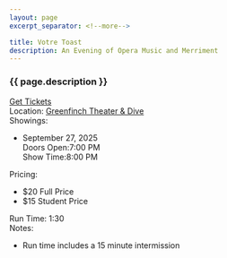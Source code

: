 ```yaml
---
layout: page
excerpt_separator: <!--more-->

title: Votre Toast
description: An Evening of Opera Music and Merriment
---
```


<h3 class="description">{{ page.description }}</h3>

<a href="https://greenfinchstl.com/tickets" target="_blank" class="btn tickets-btn">
  Get Tickets
  <i class="fa-solid fa-2xs fa-arrow-up-right-from-square"></i>
</a>

<!--more-->

<div class="location">
  <span class="bold">Location:</span>
  <a href="https://share.google/PIZmQglg4kOdVE9wP" target="_blank">
    Greenfinch Theater & Dive
    <i class="fa-solid fa-2xs fa-arrow-up-right-from-square"></i>
  </a>
</div>

<div class="bold">Showings:</div>
<ul class="showings">
    <li>
      <div class="bold">September 27, 2025</div>
      <div><span class="bold">Doors Open:</span>7:00 PM</div>
      <div><span class="bold">Show Time:</span>8:00 PM</div>
    </li>
</ul>

<div class="bold">Pricing:</div>
<ul>
    <li>$20 Full Price</li>
    <li>$15 Student Price</li>
</ul>

<div class="runtime"><span class="bold">Run Time:</span> 1:30</div>

<div class="bold">Notes:</div>
<ul>
    <li>Run time includes a 15 minute intermission</li>
</ul>
